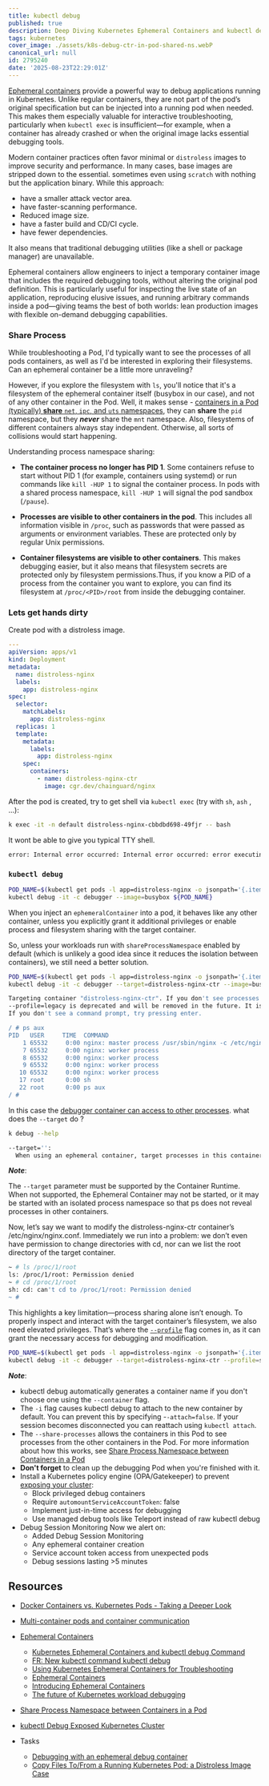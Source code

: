 ```yaml
---
title: kubectl debug
published: true
description: Deep Diving Kubernetes Ephemeral Containers and kubectl debug Command
tags: kubernetes
cover_image: ./assets/k8s-debug-ctr-in-pod-shared-ns.webP
canonical_url: null
id: 2795240
date: '2025-08-23T22:29:01Z'
---
```


[Ephemeral containers][k8s-docs-ephemeral-containers] provide a powerful way to debug applications running in Kubernetes. Unlike regular containers, they are not part of the pod’s original specification but can be injected into a running pod when needed. This makes them especially valuable for interactive troubleshooting, particularly when `kubectl exec` is insufficient—for example, when a container has already crashed or when the original image lacks essential debugging tools.

Modern container practices often favor minimal or `distroless` images to improve security and performance. In many cases, base images are stripped down to the essential. sometimes even using `scratch` with nothing but the application binary. While this approach:

- have a smaller attack vector area.
- have faster-scanning performance.
- Reduced image size.
- have a faster build and CD/CI cycle.
- have fewer dependencies.

It also means that traditional debugging utilities (like a shell or package manager) are unavailable.

Ephemeral containers allow engineers to inject a temporary container image that includes the required debugging tools, without altering the original pod definition. This is particularly useful for inspecting the live state of an application, reproducing elusive issues, and running arbitrary commands inside a pod—giving teams the best of both worlds: lean production images with flexible on-demand debugging capabilities.

### Share Process

While troubleshooting a Pod, I'd typically want to see the processes of all pods containers, as well as I'd be interested in exploring their filesystems. Can an ephemeral container be a little more unraveling?

However, if you explore the filesystem with `ls`, you'll notice that it's a filesystem of the ephemeral container itself (busybox in our case), and not of any other container in the Pod. Well, it makes sense - [containers in a Pod (typically) **share** `net`, `ipc`, and `uts` namespaces][shared-ns-img], they can **share** the `pid` namespace, but they ***never*** share the `mnt` namespace. Also, filesystems of different containers always stay independent. Otherwise, all sorts of collisions would start happening.

Understanding process namespace sharing:

- **The container process no longer has PID 1**. Some containers refuse to start without PID 1 (for example, containers using systemd) or run commands like `kill -HUP 1` to signal the container process. In pods with a shared process namespace, `kill -HUP 1` will signal the pod sandbox (`/pause`).

- **Processes are visible to other containers in the pod**. This includes all information visible in `/proc`, such as passwords that were passed as arguments or environment variables. These are protected only by regular Unix permissions.

- **Container filesystems are visible to other containers**. This makes debugging easier, but it also means that filesystem secrets are protected only by filesystem permissions.Thus, if you know a PID of a process from the container you want to explore, you can find its filesystem at `/proc/<PID>/root` from inside the debugging container.

### Lets get hands dirty

Create pod with a distroless image.

```yaml
---
apiVersion: apps/v1
kind: Deployment
metadata:
  name: distroless-nginx
  labels:
    app: distroless-nginx
spec:
  selector:
    matchLabels:
      app: distroless-nginx
  replicas: 1
  template:
    metadata:
      labels:
        app: distroless-nginx
    spec:
      containers:
        - name: distroless-nginx-ctr
          image: cgr.dev/chainguard/nginx
```

After the pod is created, try to get shell via `kubectl exec` (try with `sh`, `ash` , ...):

```bash
k exec -it -n default distroless-nginx-cbbdbd698-49fjr -- bash
```

It wont be able to give you typical TTY shell.

```bash
error: Internal error occurred: Internal error occurred: error executing command in container: failed to exec in container: failed to start exec "c336401c1da1996fc382a2c8aefd82552a60b6de52da1d12aec0d3b5f9b3b65a" : OCI runtime exec failed: exec failed: unable to start container process: exec: "bash": executable file not found in $PATH
```

### `kubectl debug`

```bash
POD_NAME=$(kubectl get pods -l app=distroless-nginx -o jsonpath='{.items[0].metadata.name}')
kubectl debug -it -c debugger --image=busybox ${POD_NAME}
```

When you inject an `ephemeralContainer` into a pod, it behaves like any other container, unless you explicitly grant it additional privileges or enable process and filesystem sharing with the target container.

So, unless your workloads run with `shareProcessNamespace` enabled by default (which is unlikely a good idea since it reduces the isolation between containers), we still need a better solution.

```bash
POD_NAME=$(kubectl get pods -l app=distroless-nginx -o jsonpath='{.items[0].metadata.name}')
kubectl debug -it -c debugger --target=distroless-nginx-ctr --image=busybox ${POD_NAME}
```

```bash
Targeting container "distroless-nginx-ctr". If you don't see processes from this container it may be because the container runtime doesn't support this feature.
--profile=legacy is deprecated and will be removed in the future. It is recommended to explicitly specify a profile, for example "--profile=general".
If you don't see a command prompt, try pressing enter.

/ # ps aux
PID   USER     TIME  COMMAND
    1 65532     0:00 nginx: master process /usr/sbin/nginx -c /etc/nginx/nginx.conf -e /dev/stderr -g daemon off;
    7 65532     0:00 nginx: worker process
    8 65532     0:00 nginx: worker process
    9 65532     0:00 nginx: worker process
   10 65532     0:00 nginx: worker process
   17 root      0:00 sh
   22 root      0:00 ps aux
/ #
```

In this case the [debugger container can access to other processes][after-ns-shared]. what does the `--target` do ?

```bash
k debug --help

--target='':
  When using an ephemeral container, target processes in this container name.

```

***Note***:

The `--target` parameter must be supported by the Container Runtime. When not supported, the Ephemeral Container may not be started, or it may be started with an isolated process namespace so that ps does not reveal processes in other containers.

Now, let’s say we want to modify the distroless-nginx-ctr container’s /etc/nginx/nginx.conf. Immediately we run into a problem: we don’t even have permission to change directories with cd, nor can we list the root directory of the target container.

```bash
~ # ls /proc/1/root
ls: /proc/1/root: Permission denied
~ # cd /proc/1/root
sh: cd: can't cd to /proc/1/root: Permission denied
~ #
```

This highlights a key limitation—process sharing alone isn’t enough. To properly inspect and interact with the target container’s filesystem, we also need elevated privileges. That’s where the [`--profile`][debugging-profiles] flag comes in, as it can grant the necessary access for debugging and modification.

```bash
POD_NAME=$(kubectl get pods -l app=distroless-nginx -o jsonpath='{.items[0].metadata.name}')
kubectl debug -it -c debugger --target=distroless-nginx-ctr --profile=sysadmin --image=busybox ${POD_NAME}
```

***Note***:

- kubectl debug automatically generates a container name if you don't choose one using the `--container` flag.
- The `-i` flag causes kubectl debug to attach to the new container by default. You can prevent this by specifying -`-attach=false`. If your session becomes disconnected you can reattach using `kubectl attach`.
- The `--share-processes` allows the containers in this Pod to see processes from the other containers in the Pod. For more information about how this works, see [Share Process Namespace between Containers in a Pod][share-process-namespace]
- **Don't forget** to clean up the debugging Pod when you're finished with it.
- Install a Kubernetes policy engine (OPA/Gatekeeper) to prevent [exposing your cluster][medium-share-proc-exposed]:
  - Block privileged debug containers
  - Require `automountServiceAccountToken`: false
  - Implement just-in-time access for debugging
  - Use managed debug tools like Teleport instead of raw kubectl debug
- Debug Session Monitoring Now we alert on:
  - Added Debug Session Monitoring
  - Any ephemeral container creation
  - Service account token access from unexpected pods
  - Debug sessions lasting >5 minutes

## Resources

- [Docker Containers vs. Kubernetes Pods - Taking a Deeper Look][ix-posts-containers-vs-pods]
- [Multi-container pods and container communication][mirantis-kubernetes-pod-vs-container]

- [Ephemeral Containers][ephemeral-ctrs-feature-request]
  - [Kubernetes Ephemeral Containers and kubectl debug Command][ix-posts-ephemeral-containers]
  - [FR: New kubectl command kubectl debug][FR: New kubectl command]
  - [Using Kubernetes Ephemeral Containers for Troubleshooting][ephemeral-ctr-tshoot]
  - [Ephemeral Containers][k8s-docs-ephemeral-containers]
  - [Introducing Ephemeral Containers][google-blog-ephemeral-containers]
  - [The future of Kubernetes workload debugging][medium-ephemeral-containers]
- [Share Process Namespace between Containers in a Pod][share-process-namespace]
- [kubectl Debug Exposed Kubernetes Cluster][medium-share-proc-exposed]

- Tasks
  - [Debugging with an ephemeral debug container][k8s-docs-debug-pod]
  - [Copy Files To/From a Running Kubernetes Pod: a Distroless Image Case][ix-task-copy-files-to-from-distroless-kubernetes-pod]

[ix-posts-ephemeral-containers]: https://iximiuz.com/en/posts/kubernetes-ephemeral-containers/
[ephemeral-ctr-tshoot]: https://www.vcluster.com/blog/using-kubernetes-ephemeral-containers-for-troubleshooting
[k8s-docs-ephemeral-containers]: https://kubernetes.io/docs/concepts/workloads/pods/ephemeral-containers/
[google-blog-ephemeral-containers]: https://opensource.googleblog.com/2022/01/Introducing%20Ephemeral%20Containers.html
[medium-ephemeral-containers]: https://medium.com/01001101/ephemeral-containers-the-future-of-kubernetes-workload-debugging-c5b7ded3019f

[ix-posts-containers-vs-pods]: https://labs.iximiuz.com/tutorials/containers-vs-pods
[mirantis-kubernetes-pod-vs-container]: https://www.mirantis.com/blog/kubernetes-pod-vs-container-multi-container-pods-and-container-communication/

[share-process-namespace]: https://kubernetes.io/docs/tasks/configure-pod-container/share-process-namespace/
[medium-share-proc-exposed]: https://medium.com/@rudra910203/the-kubectl-debug-command-that-exposed-our-entire-kubernetes-cluster-3a125ed6e539

[k8s-docs-debug-pod]: https://kubernetes.io/docs/tasks/debug/debug-application/debug-running-pod/#ephemeral-container
[ix-task-copy-files-to-from-distroless-kubernetes-pod]: https://labs.iximiuz.com/challenges/copy-files-to-from-distroless-kubernetes-pod

[ephemeral-ctrs-feature-request]: https://github.com/kubernetes/enhancements/issues/277
[FR: New kubectl command]: https://github.com/kubernetes/kubernetes/issues/45922

[shared-ns-img]: ./assets/k8s-debug-ctr-in-pod-shared-ns.webP
[after-ns-shared]: ./assets/ctr-in-pod-shared-pid-ns.WebP

[debugging-profiles]: https://kubernetes.io/docs/tasks/debug/debug-application/debug-running-pod/#debugging-profiles
